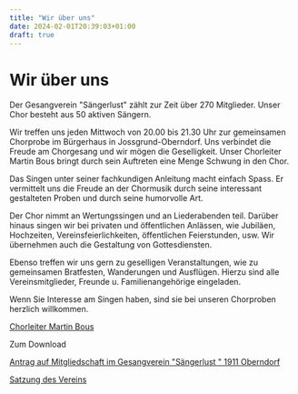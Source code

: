 ```yaml
---
title: "Wir über uns"
date: 2024-02-01T20:39:03+01:00
draft: true
---
```


# Wir über uns

Der Gesangverein "Sängerlust" zählt zur Zeit über 270 Mitglieder. Unser Chor besteht aus 50 aktiven Sängern.

Wir treffen uns jeden Mittwoch von 20.00 bis 21.30 Uhr zur gemeinsamen Chorprobe im Bürgerhaus in Jossgrund-Oberndorf. Uns verbindet die Freude am Chorgesang und wir mögen die Geselligkeit. Unser Chorleiter Martin Bous bringt durch sein Auftreten eine Menge Schwung in den Chor.

Das Singen unter seiner fachkundigen Anleitung macht einfach Spass. Er vermittelt uns die Freude an der Chormusik durch seine interessant gestalteten Proben und durch seine humorvolle Art.

Der Chor nimmt an Wertungssingen und an Liederabenden teil. Darüber hinaus singen wir bei privaten und öffentlichen Anlässen, wie Jubiläen, Hochzeiten, Vereinsfeierlichkeiten, öffentlichen Feierstunden, usw. Wir übernehmen auch die Gestaltung von Gottesdiensten.

Ebenso treffen wir uns gern zu geselligen Veranstaltungen, wie zu gemeinsamen Bratfesten, Wanderungen und Ausflügen. Hierzu sind alle Vereinsmitglieder, Freunde u. Familienangehörige eingeladen.

Wenn Sie Interesse am Singen haben, sind sie bei unseren Chorproben herzlich willkommen.

[Chorleiter Martin Bous](http://www.bous-dirigent.de/)

Zum Download

[Antrag auf Mitgliedschaft im Gesangverein "Sängerlust " 1911 Oberndorf](https://gesangverein-oberndorf.de/images/stories/Download/Antrag_auf_Mitgliedschaft.pdf)

[Satzung des Vereins](https://gesangverein-oberndorf.de/images/stories/Download/Satzung_des_Vereins.pdf)